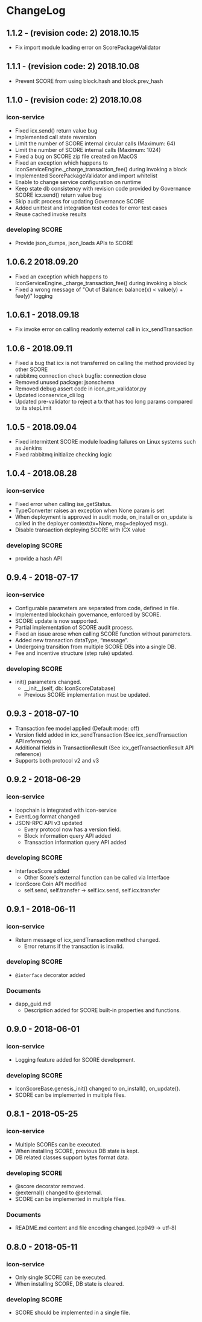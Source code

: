 # ChangeLog

## 1.1.2 - (revision code: 2) 2018.10.15

* Fix import module loading error on ScorePackageValidator

## 1.1.1 - (revision code: 2) 2018.10.08

* Prevent SCORE from using block.hash and block.prev_hash

## 1.1.0 - (revision code: 2) 2018.10.08

### icon-service

* Fixed icx.send() return value bug
* Implemented call state reversion
* Limit the number of SCORE internal circular calls (Maximum: 64)
* Limit the number of SCORE internal calls (Maximum: 1024)
* Fixed a bug on SCORE zip file created on MacOS
* Fixed an exception which happens to IconServiceEngine._charge_transaction_fee() during invoking a block
* Implemented ScorePackageValidator and import whitelist
* Enable to change service configuration on runtime
* Keep state db consistency with revision code provided by Governance SCORE icx.send() return value bug
* Skip audit process for updating Governance SCORE
* Added unittest and integration test codes for error test cases
* Reuse cached invoke results

### developing SCORE

* Provide json_dumps, json_loads APIs to SCORE

## 1.0.6.2 2018.09.20

* Fixed an exception which happens to IconServiceEngine._charge_transaction_fee() during invoking a block
* Fixed a wrong message of "Out of Balance: balance(x) < value(y) + fee(y)" logging

## 1.0.6.1 - 2018.09.18

* Fix invoke error on calling readonly external call in icx_sendTransaction

## 1.0.6 - 2018.09.11

* Fixed a bug that icx is not transferred on calling the method provided by other SCORE
* rabbitmq connection check bugfix: connection close
* Removed unused package: jsonschema
* Removed debug assert code in icon_pre_validator.py
* Updated iconservice_cli log
* Updated pre-validator to reject a tx that has too long params compared to its stepLimit

## 1.0.5 - 2018.09.04

* Fixed intermittent SCORE module loading failures on Linux systems such as Jenkins
* Fixed rabbitmq initialize checking logic

## 1.0.4 - 2018.08.28

### icon-service

* Fixed error when calling ise_getStatus.
* TypeConverter raises an exception when None param is set
* When deployment is approved in audit mode, on_install or on_update is called in the deployer context(tx=None, msg=deployed msg).
* Disable transaction deploying SCORE with ICX value

### developing SCORE

* provide a hash API

## 0.9.4 - 2018-07-17

### icon-service

* Configurable parameters are separated from code, defined in file.
* Implemented blockchain governance, enforced by SCORE.
* SCORE update is now supported.
* Partial implementation of SCORE audit process.
* Fixed an issue arose when calling SCORE function without parameters.
* Added new transaction dataType, “message”.
* Undergoing transition from multiple SCORE DBs into a single DB.
* Fee and incentive structure (step rule) updated.

### developing SCORE

* init() parameters changed.
  - \_\_init\_\_(self, db: IconScoreDatabase)
  - Previous SCORE implementation must be updated.

## 0.9.3 - 2018-07-10

* Transaction fee model applied (Default mode: off)
* Version field added in icx_sendTransaction (See icx_sendTransaction API reference)
* Additional fields in TransactionResult (See icx_getTransactionResult API reference)
* Supports both protocol v2 and v3

## 0.9.2 - 2018-06-29

### icon-service

* loopchain is integrated with icon-service
* EventLog format changed
* JSON-RPC API v3 updated
  - Every protocol now has a version field.
  - Block information query API added
  - Transaction information query API added 

### developing SCORE

* InterfaceScore added
  - Other Score's external function can be called via Interface
* IconScore Coin API modified
  - self.send, self.transfer -> self.icx.send, self.icx.transfer

## 0.9.1 - 2018-06-11

### icon-service

* Return message of icx_sendTransaction method changed.
    - Error returns if the transaction is invalid.

### developing SCORE

* `@interface` decorator added
 
### Documents

* dapp_guid.md
    - Description added for SCORE built-in properties and functions. 

## 0.9.0 - 2018-06-01

### icon-service

* Logging feature added for SCORE development.

### developing SCORE

* IconScoreBase.genesis_init() changed to on_install(), on_update().
* SCORE can be implemented in multiple files.

## 0.8.1 - 2018-05-25

### icon-service

* Multiple SCOREs can be executed.
* When installing SCORE, previous DB state is kept. 
* DB related classes support bytes format data.

### developing SCORE

* @score decorator removed.
* @external() changed to @external.
* SCORE can be implemented in multiple files.

### Documents

* README.md content and file encoding changed.(cp949 -> utf-8)

## 0.8.0 - 2018-05-11

### icon-service

* Only single SCORE can be executed.
* When installing SCORE, DB state is cleared.

### developing SCORE

* SCORE should be implemented in a single file.
